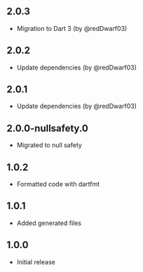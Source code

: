 ## 2.0.3

- Migration to Dart 3 (by @redDwarf03)

## 2.0.2

- Update dependencies (by @redDwarf03)

## 2.0.1

- Update dependencies (by @redDwarf03)

## 2.0.0-nullsafety.0

- Migrated to null safety

## 1.0.2

- Formatted code with dartfmt

## 1.0.1

- Added generated files

## 1.0.0

- Initial release
